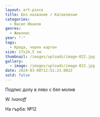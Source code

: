 ```yaml
---
layout: art-piece
title: Без название / Катаклизъм
categories:
  - Васил Иванов
genres:
  - Живопис
year: "-"
tags:
  - Креда, черен картон
size: 17х24,5 см
thumbnail: /images/uploads/image-022.jpg
gallery:
  - image: /images/uploads/image-022.jpg
date: 2024-03-08T12:51:23.002Z
sold: false
---
```

Подпис долу в ляво с бял молив

*W. Ivanoff*

На гърба: №12
